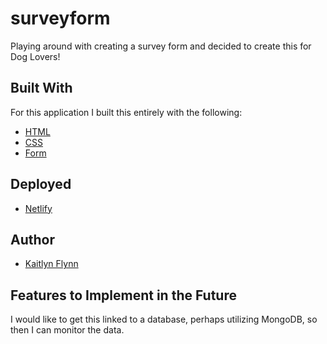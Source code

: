 # surveyform
Playing around with creating a survey form and decided to create this for Dog Lovers!

## Built With
For this application I built this entirely with the following:
* [HTML](https://www.w3schools.com/html/)
* [CSS](https://www.w3schools.com/css/)
* [Form](https://www.w3schools.com/html/html_forms.asp)

## Deployed
* [Netlify](https://suspicious-goldwasser-025b64.netlify.com/)

## Author
* [Kaitlyn Flynn](https://kaitlynflynn.com/)

## Features to Implement in the Future
I would like to get this linked to a database, perhaps utilizing MongoDB, so then I can monitor the data. 
